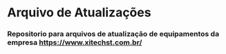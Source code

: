 # Arquivo de Atualizações
### Repositorio para arquivos de atualização de equipamentos da empresa https://www.xitechst.com.br/
